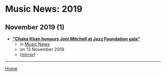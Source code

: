 # Music News: 2019

## November 2019 (1)

 - [**"Chaka Khan honours Joni Mitchell at Jazz Foundation gala"**](https://www.music-news.com/news/UK/126221/Chaka-Khan-honours-Joni-Mitchell-at-Jazz-Foundation-gala)
    - in [Music News](../../../publications/k-o/music-news/index.md)
    - on 13 November 2019
    - ([mirror](https://web.archive.org/web/*/https://www.music-news.com/news/UK/126221/Chaka-Khan-honours-Joni-Mitchell-at-Jazz-Foundation-gala))

----

[Home](../index.md)
